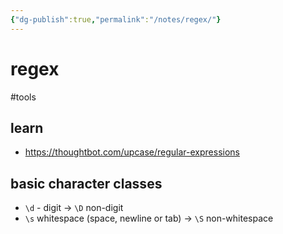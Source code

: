 ```yaml
---
{"dg-publish":true,"permalink":"/notes/regex/"}
---
```


# regex

#tools 

## learn

- <https://thoughtbot.com/upcase/regular-expressions>


## basic character classes

- `\d` - digit -> `\D` non-digit
- `\s` whitespace (space, newline or tab) -> `\S` non-whitespace
